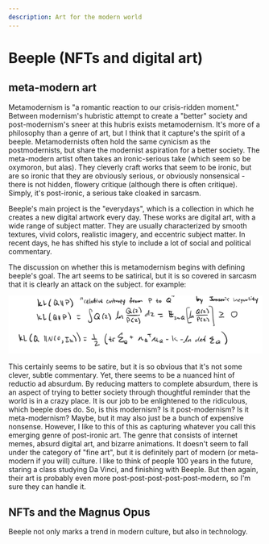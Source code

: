 ```yaml
---
description: Art for the modern world
---
```


# Beeple (NFTs and digital art)

## meta-modern art

Metamodernism is "a romantic reaction to our crisis-ridden moment."  Between modernism's hubristic attempt to create a "better" society and post-modernism's sneer at this hubris exists metamodernism. It's more of a philosophy than a genre of art, but I think that it capture's the spirit of a beeple. Metamodernists often hold the same cynicism as the postmodernists, but share the modernist aspiration for a better society. The meta-modern artist often takes an ironic-serious take (which seem so be oxymoron, but alas). They cleverly craft works that seem to be ironic, but are so ironic that they are obviously serious, or obviously nonsensical - there is not hidden, flowery critique (although there is often critique).  Simply, it's post-ironic, a serious take cloaked in sarcasm.

Beeple's main project is the "everydays", which is a collection in which he creates a new digital artwork every day. These works are digital art, with a wide range of subject matter. They are usually characterized by smooth textures, vivid colors, realistic imagery, and eccentric subject matter. In recent days, he has shifted his style to include a lot of social and political commentary.

The discussion on whether this is metamodernism begins with defining beeple's goal. The art seems to be satirical, but it is so covered in sarcasm that it is clearly an attack on the subject. for example:&#x20;

![Beeple's feeding time](<../.gitbook/assets/image (2).png>)

This certainly seems to be satire, but it is so obvious that it's not some clever, subtle commentary. Yet, there seems to be a nuanced hint of reductio ad absurdum. By reducing matters to complete absurdum, there is an aspect of trying to better society through thoughtful reminder that the world is in a crazy place. It is our job to be enlightened to the ridiculous, which beeple does do. So, is this modernism? Is it post-modernism? Is it meta-modernism? Maybe, but it may also just be a bunch of expensive nonsense. However, I like to this of this as capturing whatever you call this emerging genre of post-ironic art. The genre that consists of internet memes, absurd digital art, and bizarre animations. It doesn't seem to fall under the category of "fine art", but it is definitely part of modern (or meta-modern if you will) culture. I like to think of people 100 years in the future, staring a class studying Da Vinci, and finishing with Beeple. But then again, their art is probably even more post-post-post-post-post-modern, so I'm sure they can handle it.

## NFTs and the Magnus Opus

Beeple not only marks a trend in modern culture, but also in technology.
